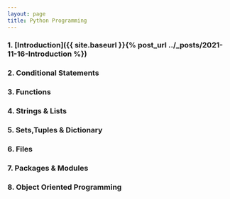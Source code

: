 ```yaml
---
layout: page
title: Python Programming
---
```



### 1. [Introduction]({{ site.baseurl }}{% post_url ../_posts/2021-11-16-Introduction %})
### 2. Conditional Statements 
### 3. Functions
### 4. Strings & Lists
### 5. Sets,Tuples & Dictionary
### 6. Files
### 7. Packages & Modules
### 8. Object Oriented Programming
